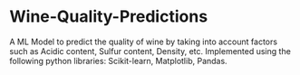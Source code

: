 # Wine-Quality-Predictions
 A ML Model to predict the quality of wine by taking into account factors such as Acidic content, Sulfur content, Density, etc.
Implemented using the following python libraries: Scikit-learn, Matplotlib, Pandas. 
